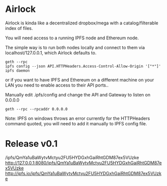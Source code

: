 Airlock
=======

Airlock is kinda like a decentralized dropbox/mega with a catalog/filterable index of files.

You will need access to a running IPFS node and Ethereum node.

The simple way is to run both nodes locally and connect to them via localhost/127.0.0.1, which Airlock defaults to.

```
geth --rpc
ipfs config --json API.HTTPHeaders.Access-Control-Allow-Origin '["*"]'
ipfs daemon
```

or if you want to have IPFS and Ethereum on a different machine on your LAN you need to enable access to their API ports..

Manually edit .ipfs/config and change the API and Gateway to listen on 0.0.0.0

```
geth --rpc --rpcaddr 0.0.0.0
```

Note:
IPFS on windows throws an error currently for the HTTPHeaders command quoted, you will need to add it manually to IPFS config file.

Release v0.1
============
/ipfs/QmYa1uBaWytvMctyu2FU5HYDGxhGaiRhtGDM87ex5VUzke
http://127.0.0.1:8080/ipfs/QmYa1uBaWytvMctyu2FU5HYDGxhGaiRhtGDM87ex5VUzke
http://ipfs.io/ipfs/QmYa1uBaWytvMctyu2FU5HYDGxhGaiRhtGDM87ex5VUzke